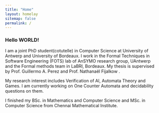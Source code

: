 ```yaml
---
title: "Home"
layout: homelay
sitemap: false
permalink: /
---
```


### Hello WORLD!

I am a joint PhD student(cotutelle) in Computer Science at University of Antwerp and University of Bordeaux. I work in the Formal Techniques in Software Engineering (FOTS) lab of AnSYMO research group, UAntwerp and the Formal methods team in LaBRI, Bordeaux. My thesis is supervised by Prof. Guillermo A. Perez and Prof. Nathanaël Fijalkow .


My research interest includes Verification of AI, Automata Theory and Games. I am currently working on One Counter Automata and decidability questions on them.


I finished my BSc. in Mathematics and Computer Science and MSc. in Computer Science from Chennai Mathematical Institute.

